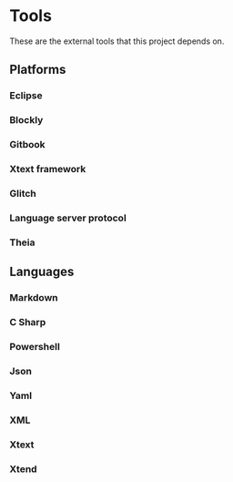 # Tools

These are the external tools that this project depends on.

## Platforms

### Eclipse

### Blockly

### Gitbook

### Xtext framework

### Glitch

### Language server protocol

### Theia

## Languages

### Markdown

### C Sharp

### Powershell

### Json

### Yaml

### XML

### Xtext

### Xtend
